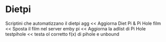 # Dietpi
Scriptini che automatizzano il dietpi
agg << Aggiorna Diet Pi & Pi Hole
film << Sposta il film nel server emby
pi << Aggiorna la adlist di Pi Hole
testpihole << testa ol corretto f(x) di pihole e unbound
